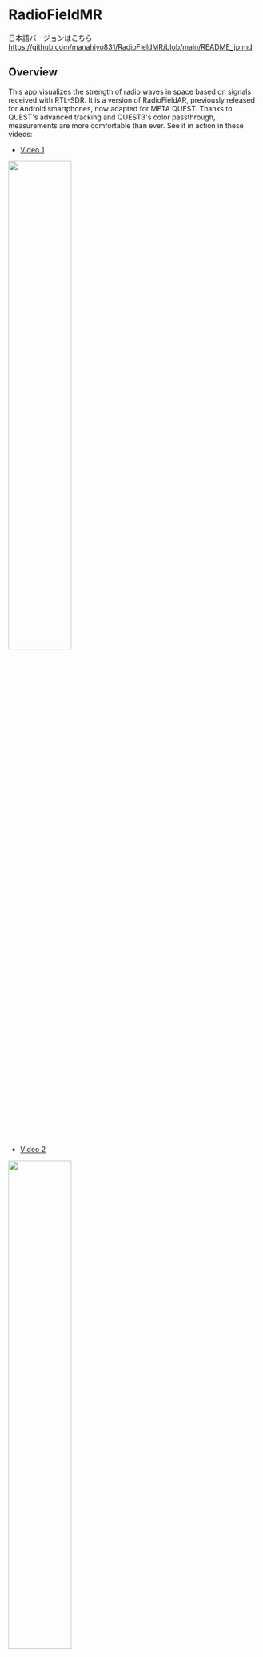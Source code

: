 # RadioFieldMR 

日本語バージョンはこちら
https://github.com/manahiyo831/RadioFieldMR/blob/main/README_jp.md

## Overview
This app visualizes the strength of radio waves in space based on signals received with RTL-SDR. It is a version of RadioFieldAR, previously released for Android smartphones, now adapted for META QUEST. Thanks to QUEST's advanced tracking and QUEST3's color passthrough, measurements are more comfortable than ever. See it in action in these videos:

- [Video 1](https://youtu.be/FVZXz6tz3Ug)
<img src="https://github.com/manahiyo831/RadioFieldMR/assets/83148498/bc41fb92-a089-426d-9376-7b5c74fdd1c7" width="50%">

- [Video 2](https://youtu.be/37uX_WTNvuA)
<img src="https://github.com/manahiyo831/RadioFieldMR/assets/83148498/3e90962a-b3c6-468b-904b-41ca9eb701e2" width="50%">

**Note:**

- This is an experimental project, and I plan to make various improvements in the future. I also plan to support tinySA-ULTRA.

- Please use this app at your own risk.

- Currently, the number of measurement points is limited to a maximum of 500.

- Use within the Guardian area.

## Requirements
- **META QUEST2 or QUEST3:** Should work with QUEST-PRO, but not confirmed as I don't have the device. Not compatible with the original QUEST.
- **RTL-SDR:** Tested with V3.
 
  <img width="242" alt="image" src="https://github.com/manahiyo831/RadioFieldMR/assets/83148498/f9da3b71-660e-4558-944a-6a0cffb08a4e">

- **OTG Cable:** I use this one. Others might work, but please be aware that some may not function properly.
  [Purchase Link](https://www.amazon.co.jp/gp/product/B08LH1K2HF)
- **Antenna:** Prepare an antenna suitable for the frequency you wish to measure and connect it to the RTL-SDR.

## Installation
1. **RTL-SDR Driver:**
   Download the apk file and install it using SideQuest. If you're installing an apk for the first time, some settings are required. Please search the web for details.
3. **Checking RTL-SDR Functionality:**
    - Connect the RTL-SDR to the QUEST using the OTG cable.
      
      <img width="308" alt="image" src="https://github.com/manahiyo831/RadioFieldMR/assets/83148498/ef2f0a4f-458c-4d62-ba6e-1ad4c5ead330">

    - Run the RTL-SDR driver and select `ENABLE ADVANCED MODE`.
      
      <img src="https://github.com/manahiyo831/RadioFieldMR/assets/83148498/9c73530f-32d9-4b77-90b5-8ae971041601" width="50%">
      
      <img src="https://github.com/manahiyo831/RadioFieldMR/assets/83148498/82be10e4-4b94-44d1-9fa0-5de636976865" width="30%">
      
    - Select `START STREAM` and choose `OK` when prompted for permission.
      
      <img src="https://github.com/manahiyo831/RadioFieldMR/assets/83148498/63fb3356-a3c9-4821-978f-cb2a3d1be954" width="30%">
      
      <img src="https://github.com/manahiyo831/RadioFieldMR/assets/83148498/1e8d8df5-c7de-4e44-9b8e-123353537e8b" width="30%">
      
    - Ensure `[found 1 device opening options]` is displayed.
      
      <img src="https://github.com/manahiyo831/RadioFieldMR/assets/83148498/74f3f4d3-8bc1-43a6-8437-85d929526215" width="30%">
      
4. **APP Installation:**
   Download and install the apk file from release folder.
   https://github.com/manahiyo831/RadioFieldMR/releases

## How to Use
1. Launch the APP. This software is exclusively for hand tracking. Ensure hand tracking is functional and start the app without controllers.
  
   <img src="https://github.com/manahiyo831/RadioFieldMR/assets/83148498/7124186e-698e-41eb-be64-b627eef5eac6" width="50%">
3. Select `OK` when prompted for permission.
   
   <img src="https://github.com/manahiyo831/RadioFieldMR/assets/83148498/af8d3ad2-217c-4e52-a62c-f8a06394d646" width="50%">
4. If you return to the Quest menu screen, resume by palm pinching with your right hand.
5. Open your left hand to display the spectrum. A yellow star appears at the tip of your right index finger. A sphere representing radio wave strength will be drawn at this position. Pinch the star with your left hand to move it. Adjust the position to match the antenna.
   
   <img src="https://github.com/manahiyo831/RadioFieldMR/assets/83148498/d0b33801-6da8-4561-b4bf-fc4e4c974e4d" width="50%">
6. Frequency and other settings can be adjusted from the settings button.
   
   <img src="https://github.com/manahiyo831/RadioFieldMR/assets/83148498/f6f60832-6f2f-468f-942e-de44c303419a" width="50%">
7. Press the `REC` button on your right hand to start recording in space, turning the star red. Press again to stop recording.
    
    <img src="https://github.com/manahiyo831/RadioFieldMR/assets/83148498/5e6e5626-41b9-491d-bef6-4ce7d356b9ed" width="50%">

8. Move your right hand to move the star, drawing spheres at set grid intervals.    
   <img src="https://github.com/manahiyo831/RadioFieldMR/assets/83148498/adf450cd-6b54-49d4-8212-241d0d6a7ff1" width="50%">
   
9. Use the `Switch Shape` button to toggle between sphere and fog display.

    <img src="https://github.com/manahiyo831/RadioFieldMR/assets/83148498/5d0dfd68-ec02-4ea6-8b48-b8e607855cea" width="50%">
